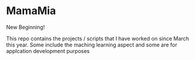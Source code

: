# MamaMia
New Beginning! 

This repo contains the projects / scripts that I have worked on since March this year. Some include the maching learning aspect and some are for applcation development purposes
